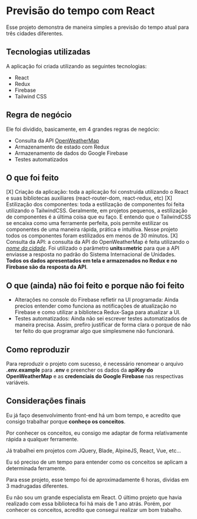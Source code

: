 # Previsão do tempo com React

Esse projeto demonstra de maneira simples a previsão do tempo atual para três cidades diferentes.

## Tecnologias utilizadas

A aplicação foi criada utilizando as seguintes tecnologias:
- React
- Redux
- Firebase
- Tailwind CSS

## Regra de negócio

Ele foi dividido, basicamente, em 4 grandes regras de negócio:
- Consulta da API [OpenWeatherMap](https://openweathermap.org/current#name)
- Armazenamento de estado com Redux
- Armazenamento de dados do Google Firebase
- Testes automatizados

## O que foi feito

[X] Criação da aplicação: toda a aplicação foi construída utilizando o React e suas bibliotecas auxiliares
(react-router-dom, react-redux, etc)
[X] Estilização dos componentes: toda a estilização de componentes foi feita utilizando o TailwindCSS.
Geralmente, em projetos pequenos, a estilização de componentes é a última coisa que eu faço. E entendo que o TailwindCSS se encaixa como uma ferramente perfeita, pois permite estilizar os componentes de uma maneira rápida, prática e intuitiva. Nesse projeto todos os componentes foram estilizados em menos de 30 minutos.
[X] Consulta da API: a consulta da API do OpenWeatherMap é feita utilizando o *[nome da cidade](https://openweathermap.org/current#name)*. Foi utilizado o parâmetro **units=metric** para que a API enviasse a resposta no padrão do Sistema Internacional de Unidades. **Todos os dados apresentados em tela e armazenados no Redux e no Firebase são da resposta da API**.

## O que (ainda) não foi feito e porque não foi feito

- Alterações no console do Firebase refletir na UI programada: Ainda precios entender como funciona as notificações de atualização no Firebase e como utilizar a biblioteca Redux-Saga para atualizar a UI.
- Testes automatizados: Ainda não sei escrever testes automatizados de maneira precisa. Assim, prefiro justificar de forma clara o porque de não ter feito do que programar algo que simplesmene não funcionará.

## Como reproduzir

Para reproduzir o projeto com sucesso, é necessário renomear o arquivo **.env.example** para **.env**
e preencher os dados da **apiKey do OpenWeatherMap** e as **credenciais do Google Firebase** nas
respectivas variáveis.

## Considerações finais

Eu já faço desenvolvimento front-end há um bom tempo, e acredito que consigo trabalhar porque **conheço os conceitos**.

Por conhecer os conceitos, eu consigo me adaptar de forma relativamente rápida a qualquer ferramente.

Já trabalhei em projetos com JQuery, Blade, AlpineJS, React, Vue, etc...

Eu só preciso de um tempo para entender como os conceitos se aplicam a determinada ferramente.

Para esse projeto, esse tempo foi de aproximadamente 6 horas, dividas em 3 madrugadas diferentes.

Eu não sou um grande especialista em React. O último projeto que havia realizado com essa biblioteca foi há mais de 1 ano atrás. Porém, por conhecer os conceitos, acredito que consegui realizar um bom trabalho.
